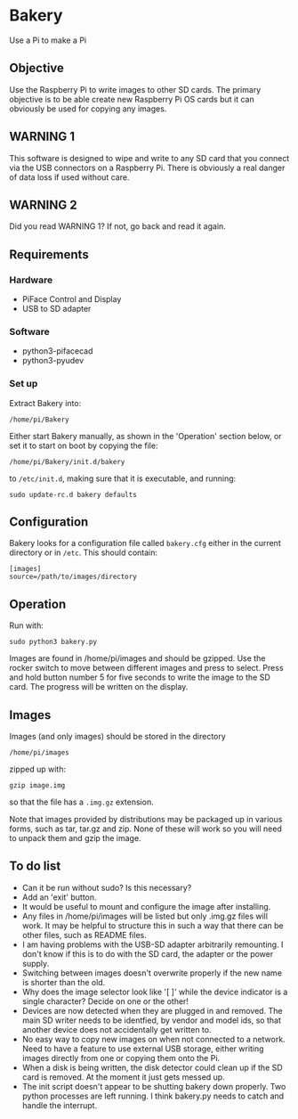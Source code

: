 # Bakery

Use a Pi to make a Pi

## Objective

Use the Raspberry Pi to write images to other SD cards. The primary objective
is to be able create new Raspberry Pi OS cards but it can obviously be used for
copying any images.

## WARNING 1

This software is designed to wipe and write to any SD card that you connect via
the USB connectors on a Raspberry Pi. There is obviously a real danger of data
loss if used without care.

## WARNING 2

Did you read WARNING 1? If not, go back and read it again.

## Requirements

### Hardware

* PiFace Control and Display
* USB to SD adapter

### Software

* python3-pifacecad
* python3-pyudev

### Set up

Extract Bakery into:

    /home/pi/Bakery

Either start Bakery manually, as shown in the 'Operation' section below, or
set it to start on boot by copying the file:

    /home/pi/Bakery/init.d/bakery

to `/etc/init.d`, making sure that it is executable, and running:

    sudo update-rc.d bakery defaults

## Configuration

Bakery looks for a configuration file called `bakery.cfg` either in the
current directory or in `/etc`. This should contain:

    [images]
    source=/path/to/images/directory

## Operation

Run with:

    sudo python3 bakery.py

Images are found in /home/pi/images and should be gzipped.
Use the rocker switch to move between different images and press to select.
Press and hold button number 5 for five seconds to write the image to the SD
card. The progress will be written on the display.

## Images

Images (and only images) should be stored in the directory

    /home/pi/images

zipped up with:

    gzip image.img

so that the file has a `.img.gz` extension.

Note that images provided by distributions may be packaged up in various forms,
such as tar, tar.gz and zip. None of these will work so you will need to unpack
them and gzip the image.

## To do list

* Can it be run without sudo? Is this necessary?
* Add an 'exit' button.
* It would be useful to mount and configure the image after installing.
* Any files in /home/pi/images will be listed but only .img.gz files will work.
  It may be helpful to structure this in such a way that there can be other
  files, such as README files.
* I am having problems with the USB-SD adapter arbitrarily remounting. I don't
  know if this is to do with the SD card, the adapter or the power supply.
* Switching between images doesn't overwrite properly if the new name is
  shorter than the old.
* Why does the image selector look like '[ ]' while the device indicator is a
  single character? Decide on one or the other!
* Devices are now detected when they are plugged in and removed. The main SD
  writer needs to be identfied, by vendor and model ids, so that another device
  does not accidentally get written to.
* No easy way to copy new images on when not connected to a network. Need to
  have a feature to use external USB storage, either writing images directly
  from one or copying them onto the Pi.
* When a disk is being written, the disk detector could clean up if the SD
  card is removed. At the moment it just gets messed up.
* The init script doesn't appear to be shutting bakery down properly. Two
  python processes are left running. I think bakery.py needs to catch and
  handle the interrupt.
